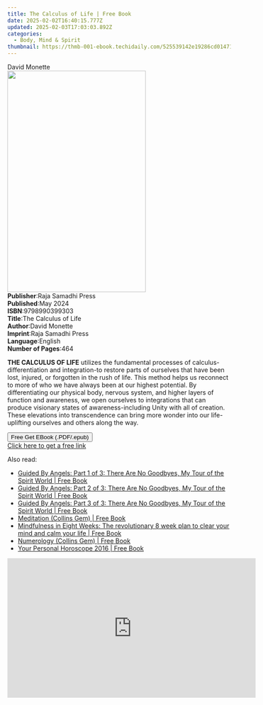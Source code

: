 ```yaml
---
title: The Calculus of Life | Free Book
date: 2025-02-02T16:40:15.777Z
updated: 2025-02-03T17:03:03.892Z
categories:
  - Body, Mind & Spirit
thumbnail: https://thmb-001-ebook.techidaily.com/525539142e19286cd014716ed2f076537b5c3e1badf98059033f973e97234b77.jpg
---
```

<main id="book-container">
  <div class="flex flex-col">
    <div class="book-brief flex-1 py-6 px-4 sm:p-6 md:py-10 md:px-8">
      <!-- brief-->
      <div class="book-brief-main">David Monette</div>
    </div>
    <div
      class="book-meta-info flex-1 grid gap-4 col-start-1 col-end-3 row-start-1 sm:mb-6 sm:grid-cols-4 lg:gap-6 lg:col-start-2 lg:row-end-6 lg:row-span-6 lg:mb-0"
    >
      <div
        class="book-meta-info-left place-content-center mt-4 p-4 text-sm leading-6 col-start-2 col-span-2 dark:text-slate-400"
      >
        <img
          class="w-full h-500 object-cover rounded-lg sm:h-255 sm:col-span-2 lg:col-span-full"
          src="https://img-001-ebook.techidaily.com/d7166eb32a9d4a2e5ba8338c1ffd23020fc4e0b9a176fd509ef6e20a7740e674.jpg"
          alt=""
          width="312"
          height="500"
        />
      </div>
      <div
        class="book-meta-info-right mt-2 col-start-1 row-start-2 col-span-3 self-center"
      >
        <!-- meta data  -->
        <div class="flex flex-col px-4 md:px-8">
          <div class="flex-1">
            <strong>Publisher</strong>:<span class="px-2"
              >Raja Samadhi Press</span
            >
          </div>
          <div class="flex-1">
            <strong>Published</strong>:<span class="px-2">May 2024</span>
          </div>
          <div class="flex-1">
            <strong>ISBN</strong>:<span class="px-2">9798990399303</span>
          </div>
          <div class="flex-1">
            <strong>Title</strong>:<span class="px-2"
              >The Calculus of Life</span
            >
          </div>
          <div class="flex-1">
            <strong>Author</strong>:<span class="px-2">David Monette</span>
          </div>
          <div class="flex-1">
            <strong>Imprint</strong>:<span class="px-2"
              >Raja Samadhi Press</span
            >
          </div>
          <div class="flex-1">
            <strong>Language</strong>:<span class="px-2">English</span>
          </div>
          <div class="flex-1">
            <strong>Number of Pages</strong>:<span class="px-2">464</span>
          </div>
        </div>
      </div>
    </div>
    <div class="book-description flex-1 py-6 px-4 sm:p-6 md:py-10 md:px-8">
      <div class="book-description-main">
        <div accordion-content="" id="description">
          <p>
            <strong>THE CALCULUS OF LIFE</strong> utilizes the fundamental
            processes of calculus-differentiation and integration-to restore
            parts of ourselves that have been lost, injured, or forgotten in the
            rush of life. This method helps us reconnect to more of who we have
            always been at our highest potential. By differentiating our
            physical body, nervous system, and higher layers of function and
            awareness, we open ourselves to integrations that can produce
            visionary states of awareness-including Unity with all of creation.
            These elevations into transcendence can bring more wonder into our
            life-uplifting ourselves and others along the way.
          </p>
        </div>
      </div>
    </div>
    <div class="book-excerpts flex-1 py-6 px-4 sm:p-6 md:py-10 md:px-8"></div>
    <div
      class="book-about-author flex-1 py-6 px-4 sm:p-6 md:py-10 md:px-8"
    ></div>
    <div class="book-free-get flex-1 py-6 px-4 sm:p-6 md:py-10 md:px-8">
      <button
        id="btn-free-get"
        class="bg-blue-500 hover:bg-blue-700 text-white font-bold py-2 px-4 rounded"
      >
        Free Get EBook (.PDF/.epub)
      </button>
      <div id="countdown-display" class="px-2 text-lg mt-2"></div>
      <a
        id="free-link"
        class="hidden bg-blue-500 hover:bg-blue-700 text-white font-bold py-2 px-4 rounded"
        href="https://www.ebooks.com/en-us/book/211347335/the-calculus-of-life/david-monette/"
        target="_blank"
        >Click here to get a free link</a
      >
    </div>
    <script>
      let countdownTime = 0;
      let countdownInterval = null;
      document
        .getElementById('btn-free-get')
        .addEventListener('click', startCountdown);
      function startCountdown() {
        countdownTime = new Date().getTime() + 60000 * 3;
        countdownInterval = setInterval(updateCountdown, 1000);
        document.getElementById('btn-free-get').disabled = true;
        document
          .getElementById('btn-free-get')
          .classList.add('bg-gray-500', 'cursor-not-allowed');
      }
      function updateCountdown() {
        let currentTime = new Date().getTime();
        let timeLeft = countdownTime - currentTime;
        let secondsLeft = Math.floor(timeLeft / 1000);
        document.getElementById('countdown-display').innerHTML =
          `Remaining time: ${secondsLeft} seconds.`;
        if (secondsLeft <= 0) {
          clearInterval(countdownInterval);
          document.getElementById('btn-free-get').classList.add('hidden');
          document.getElementById('free-link').classList.remove('hidden');
          document.getElementById('countdown-display').innerHTML = '';
        }
      }
    </script>
  </div>
</main>

<ins class="adsbygoogle"
      style="display:block"
      data-ad-client="ca-pub-7571918770474297"
      data-ad-slot="8358498916"
      data-ad-format="auto"
      data-full-width-responsive="true"></ins>
    

<span class="atpl-alsoreadstyle">Also read:</span>
<div><ul>
<li><a href="https://novels-ebooks.techidaily.com/2213290-9780007577675-guided-by-angels-part-1-of-3-there-are-no-goodbyes-my-tour-of-the-spirit-world/"><u>Guided By Angels: Part 1 of 3: There Are No Goodbyes, My Tour of the Spirit World | Free Book</u></a></li>
<li><a href="https://novels-ebooks.techidaily.com/2213291-9780007577668-guided-by-angels-part-2-of-3-there-are-no-goodbyes-my-tour-of-the-spirit-world/"><u>Guided By Angels: Part 2 of 3: There Are No Goodbyes, My Tour of the Spirit World | Free Book</u></a></li>
<li><a href="https://novels-ebooks.techidaily.com/2213292-9780007577682-guided-by-angels-part-3-of-3-there-are-no-goodbyes-my-tour-of-the-spirit-world/"><u>Guided By Angels: Part 3 of 3: There Are No Goodbyes, My Tour of the Spirit World | Free Book</u></a></li>
<li><a href="https://novels-ebooks.techidaily.com/2213005-9780007556717-meditation-collins-gem/"><u>Meditation (Collins Gem) | Free Book</u></a></li>
<li><a href="https://novels-ebooks.techidaily.com/2213328-9780007591442-mindfulness-in-eight-weeks-the-revolutionary-8-week-plan-to-clear-your-mind-and-calm-your-life/"><u>Mindfulness in Eight Weeks: The revolutionary 8 week plan to clear your mind and calm your life | Free Book</u></a></li>
<li><a href="https://novels-ebooks.techidaily.com/2213003-9780007556687-numerology-collins-gem/"><u>Numerology (Collins Gem) | Free Book</u></a></li>
<li><a href="https://novels-ebooks.techidaily.com/2213191-9780007594047-your-personal-horoscope-2016/"><u>Your Personal Horoscope 2016 | Free Book</u></a></li>
</ul></div>

<!-- affiliate ads begin -->
<iframe width="560" height="315" src="https://www.youtube.com/embed/eMEJvwMM0vk?si=EQF_jo_4u9v5iJ_C" title="YouTube video player" frameborder="0" allow="accelerometer; autoplay; clipboard-write; encrypted-media; gyroscope; picture-in-picture; web-share" referrerpolicy="strict-origin-when-cross-origin" allowfullscreen></iframe>
<!-- affiliate ads end -->

